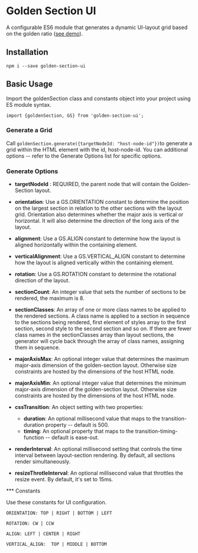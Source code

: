 # Golden Section UI

A configurable ES6 module that generates a dynamic UI-layout grid based on the golden ratio ([see demo](https://sean-olson.github.io/golden-section-ui/)).

## Installation


  `npm i --save golden-section-ui`

## Basic Usage

Import the goldenSection class and constants object into your project using ES module syntax.

`import {goldenSection, GS} from 'golden-section-ui';`

### Generate a Grid

Call `goldenSection.generate({targetNodeId: "host-node-id"})`to generate a grid within the HTML element with the id, host-node-id.  You can additional options -- refer to the Generate Options list for specific options.

### Generate Options

- **targetNodeId** : REQUIRED, the parent node that will contain the Golden-Section layout.
  
- **orientation**: Use a GS.ORIENTATION constant to determine the position on the largest section in relation to the other sections with the layout grid.  Orientation also determines whether the major axis is vertical or horizontal.  It will also determine the direction of the long axis of the layout.
  
- **alignment**: Use a GS.ALIGN constant to determine how the layout is aligned horizontally within the containing element.
  
- **verticalAlignment**: Use a GS.VERTICAL_ALIGN constant to determine how the layout is aligned vertically within the containing element.
  
- **rotation**: Use a GS.ROTATION constant to determine the rotational direction of the layout.
  
- **sectionCount**: An integer value that sets the number of sections to be rendered, the maximum is 8.
  
- **sectionClasses**: An array of one or more class names to be applied to the rendered sections.  A class name is applied to a section in sequence to the sections being rendered, first element of styles array to the first section, second style to the second section and so on.  If there are fewer class names in the sectionClasses array than layout sections, the generator will cycle back through the array of class names, assigning them in sequence.
  
- **majorAxisMax**: An optional integer value that determines the maximum major-axis dimension of the golden-section layout.  Otherwise size constraints are hosted by the dimensions of the host HTML node. 
           
- **majorAxisMin**: An optional integer value that determines the minimum major-axis dimension of the golden-section layout.  Otherwise size constraints are hosted by the dimensions of the host HTML node.
            
- **cssTransition**:  An object setting with two properties: 
  - **duration**:  An optional millisecond value that maps to the transition-duration property -- default is 500.
  - **timing**: An optional property that maps to the transition-timing-function -- default is ease-out.
  
- **renderInterval**: An optional millisecond setting that controls the time interval between layout-section rendering.  By default, all sections render simultaneously.
  
- **resizeThrotleInterval**: An optional millisecond value that throttles the resize event. By default, it's set to 15ms.

*** Constants

Use these constants for UI configuration.
 
    ORIENTATION: TOP | RIGHT | BOTTOM | LEFT

    ROTATION: CW | CCW

    ALIGN: LEFT | CENTER | RIGHT

    VERTICAL_ALIGN:  TOP | MIDDLE | BOTTOM


